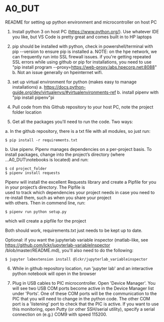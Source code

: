 # A0_DUT

README for setting up python environment and microcontroller on host PC

1) Install python 3 on host PC (https://www.python.org/). Use whatever IDE you like, but VS Code is pretty great and comes built in to HP laptops

2) pip should be installed with python, check in powershell/terminal with pip --version to ensure pip is installed
  a. NOTE: on the hpe network, we can frequently run into SSL firewall issues. if you're getting repeated SSL errors while using github or pip for installations, you need to use "pip install program --proxy=https://web-proxy.labs.hpecorp.net:8088"
  b. Not an issue generally on hpeinternet wifi.

3) set up virtual environment for python (makes easy to manage installations)
  a. https://docs.python-guide.org/dev/virtualenvs/#virtualenvironments-ref
  b. install pipenv with "pip install pipenv"pi

4) Pull code from this Github repository to your host PC, note the project folder location

5) Get all the packages you'll need to run the code. Two ways:

  a. In the github repository, there is a txt file with all modules, so just run:
    
    $ pip install -r requirements.txt
  
  b. Use pipenv. Pipenv manages dependencies on a per-project basis. To install packages, change into the project’s directory (where ...A0_DUT\notebooks is located) and run:

    $ cd project_folder
    $ pipenv install requests

  Pipenv will install the excellent Requests library and create a Pipfile for you in your project’s directory. The Pipfile is         
  used to track which dependencies your project needs in case you need to re-install them, such as when you share your project  
  with others. Then in commend line, run:

    $ pipenv run python setup.py

  which will create a pipfile for the project

  Both should work, requirements.txt just needs to be kept up to date.
  
  Optional: if you want the jupyterlab variable inspector (matlab-like, see https://github.com/lckr/jupyterlab-variableInspector    /blob/master/README.md), you'll also need to do the following:
    
    $ jupyter labextension install @lckr/jupyterlab_variableinspector

6) While in github repository location, run 'jupyter lab' and an interactive python notebook will open in the browser

7) Plug in USB cables to PIC microcontroller. Open 'Device Manager'. You will see two USB COM ports become active in the Device Manager list under 'Ports'. One of these COM ports will be the communication to the PIC that you will need to change in the python code. The other COM port is a 'listening' port to check that the PIC is active. If you want to use this monitoring, open Putty (or other SSH/serial utility), specify a serial connection on (e.g.) COM9 with speed 115200. 
